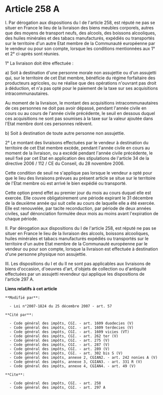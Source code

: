 # Article 258 A

I. Par dérogation aux dispositions du I de l'article 258, est réputé ne pas se situer en France le lieu de la livraison des
biens meubles corporels, autres que des moyens de transport neufs, des alcools, des boissons alcooliques, des huiles
minérales et des tabacs manufacturés, expédiés ou transportés sur le territoire d'un autre Etat membre de la Communauté
européenne par le vendeur ou pour son compte, lorsque les conditions mentionnées aux 1° et 2° ci-après sont réunies. 

1° La livraison doit être effectuée : 

a) Soit à destination d'une personne morale non assujettie ou d'un assujetti qui, sur le territoire de cet Etat membre,
bénéficie du régime forfaitaire des producteurs agricoles, ou ne réalise que des opérations n'ouvrant pas droit à déduction,
et n'a pas opté pour le paiement de la taxe sur ses acquisitions intracommunautaires. 

Au moment de la livraison, le montant des acquisitions intracommunautaires de ces personnes ne doit pas avoir dépassé,
pendant l'année civile en cours ou au cours de l'année civile précédente, le seuil en dessous duquel ces acquisitions ne sont
pas soumises à la taxe sur la valeur ajoutée dans l'Etat membre dont ces personnes relèvent. 

b) Soit à destination de toute autre personne non assujettie. 

2° Le montant des livraisons effectuées par le vendeur à destination du territoire de cet Etat membre excède, pendant l'année
civile en cours au moment de la livraison, ou a excédé pendant l'année civile précédente, le seuil fixé par cet Etat en
application des stipulations de l'article 34 de la directive 2006 / 112 / CE du Conseil, du 28 novembre 2006. 

Cette condition de seuil ne s'applique pas lorsque le vendeur a opté pour que le lieu des livraisons prévues au présent
article se situe sur le territoire de l'Etat membre où est arrivé le bien expédié ou transporté. 

Cette option prend effet au premier jour du mois au cours duquel elle est exercée. Elle couvre obligatoirement une période
expirant le 31 décembre de la deuxième année qui suit celle au cours de laquelle elle a été exercée. Elle est renouvelée, par
tacite reconduction, par période de deux années civiles, sauf dénonciation formulée deux mois au moins avant l'expiration de
chaque période.

II. Par dérogation aux dispositions du I de l'article 258, est réputé ne pas se situer en France le lieu de la livraison des
alcools, boissons alcooliques, huiles minérales et tabacs manufacturés expédiés ou transportés sur le territoire d'un autre
Etat membre de la Communauté européenne par le vendeur ou pour son compte, lorsque la livraison est effectuée à destination
d'une personne physique non assujettie. 

III. Les dispositions du I et du II ne sont pas applicables aux livraisons de biens d'occasion, d'oeuvres d'art, d'objets de
collection ou d'antiquité effectuées par un assujetti revendeur qui applique les dispositions de l'article 297 A.

**Liens relatifs à cet article**

	**Modifié par**:

	  - Loi n°2007-1824 du 25 décembre 2007 - art. 57

	**Cité par**:

	  - Code général des impôts, CGI. - art. 1609 duodecies (V)
	  - Code général des impôts, CGI. - art. 1609 terdecies (V)
	  - Code général des impôts, CGI. - art. 1609 vicies (VT)
	  - Code général des impôts, CGI. - art. 262 ter (V)
	  - Code général des impôts, CGI. - art. 275 (V)
	  - Code général des impôts, CGI. - art. 287 (V)
	  - Code général des impôts, CGI. - art. 289 (V)
	  - Code général des impôts, CGI. - art. 302 bis S (V)
	  - Code général des impôts, annexe 2, CGIAN2. - art. 242 nonies A (V)
	  - Code général des impôts, annexe 3, CGIAN3. - art. 331 R (V)
	  - Code général des impôts, annexe 4, CGIAN4. - art. 49 (V)

	**Cite**:

	  - Code général des impôts, CGI. - art. 258
	  - Code général des impôts, CGI. - art. 297 A
